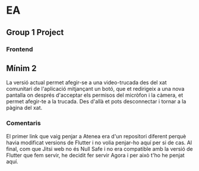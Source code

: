 # EA
## Group 1 Project
### Frontend

## Mínim 2
La versió actual permet afegir-se a una video-trucada des del xat comunitari de l'aplicació mitjançant un botó, que et redirigeix a una nova pantalla on després d'acceptar els permisos del micròfon i la càmera, et permet afegir-te a la trucada. Des d'allà et pots desconnectar i tornar a la pàgina del xat.

### Comentaris
El primer link que vaig penjar a Atenea era d'un repositori diferent perquè havia modificat versions de Flutter i no volia penjar-ho aquí per si de cas. Al final, com que Jitsi web no és Null Safe i no era compatible amb la versió de Flutter que fem servir, he decidit fer servir Agora i per això t'ho he penjat aquí.
